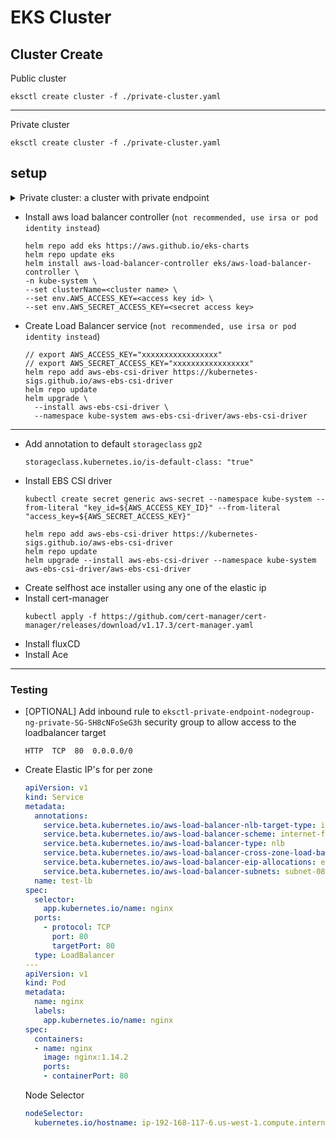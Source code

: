 # EKS Cluster
## Cluster Create
Public cluster
```shell
eksctl create cluster -f ./private-cluster.yaml
```
---
Private cluster
```shell
eksctl create cluster -f ./private-cluster.yaml
```
## setup

<details>
<summary>Private cluster: a cluster with private endpoint</summary>

* Add ssh inbound rule in `bastion host sg` for port 22 to `all`
* Add outbound route to the `route table that is attached to instance`. Outbound route should permit all routes to `Internet Gateway`
  ```shell
  0.0.0.0/0     igw-049a4de6a24119e03
  ```
---
* Add inbound rule in `cluster security group` for port 443 and 33080 to the `bastion host security-group`
    ```shell
    HTTPS        TCP 443   sg-xxxxxxxxxxxxxxxxx / bastion-demo
    Custom TCP   TCP 33080 sg-xxxxxxxxxxxxxxxxx / bastion-demo
    ```
---
* SSH into the instance and run the `bastion-host-initial-setup.sh` file
* Create a `kubeconfig.yaml` file and paste the `kubeconfig` there
* Export these variables or you can add them in the .bashrc file
  ```shell
  export KUBECONFIG=/home/ubuntu/kubeconfig.yaml
  export AWS_ACCESS_KEY="xxxxxxxxxxxxxxxxx"
  export AWS_SECRET_ACCESS_KEY="xxxxxxxxxxxxxxxxx"
  ```
</details>

* Install aws load balancer controller (`not recommended, use irsa or pod identity instead`)
  ```shell
  helm repo add eks https://aws.github.io/eks-charts
  helm repo update eks
  helm install aws-load-balancer-controller eks/aws-load-balancer-controller \
  -n kube-system \
  --set clusterName=<cluster name> \
  --set env.AWS_ACCESS_KEY=<access key id> \
  --set env.AWS_SECRET_ACCESS_KEY=<secret access key>
  ```
* Create Load Balancer service (`not recommended, use irsa or pod identity instead`)
  ```shell
  // export AWS_ACCESS_KEY="xxxxxxxxxxxxxxxxx"
  // export AWS_SECRET_ACCESS_KEY="xxxxxxxxxxxxxxxxx"
  helm repo add aws-ebs-csi-driver https://kubernetes-sigs.github.io/aws-ebs-csi-driver
  helm repo update
  helm upgrade \
    --install aws-ebs-csi-driver \
    --namespace kube-system aws-ebs-csi-driver/aws-ebs-csi-driver
  ```

---
* Add annotation to default `storageclass` `gp2`
  ```shell
  storageclass.kubernetes.io/is-default-class: "true"
  ```
* Install EBS CSI driver
  ```shell
  kubectl create secret generic aws-secret --namespace kube-system --from-literal "key_id=${AWS_ACCESS_KEY_ID}" --from-literal "access_key=${AWS_SECRET_ACCESS_KEY}"
  
  helm repo add aws-ebs-csi-driver https://kubernetes-sigs.github.io/aws-ebs-csi-driver
  helm repo update
  helm upgrade --install aws-ebs-csi-driver --namespace kube-system aws-ebs-csi-driver/aws-ebs-csi-driver
  ```
* Create selfhost ace installer using any one of the elastic ip
* Install cert-manager
  ```shell
  kubectl apply -f https://github.com/cert-manager/cert-manager/releases/download/v1.17.3/cert-manager.yaml
  ```
* Install fluxCD
* Install Ace

---
### Testing
* [OPTIONAL] Add inbound rule to `eksctl-private-endpoint-nodegroup-ng-private-SG-SH8cNFoSeG3h` security group to allow access to the loadbalancer target
  ```shell
  HTTP  TCP  80  0.0.0.0/0
  ```
* Create Elastic IP's for per zone
  ```yaml
  apiVersion: v1
  kind: Service
  metadata:
    annotations:
      service.beta.kubernetes.io/aws-load-balancer-nlb-target-type: ip
      service.beta.kubernetes.io/aws-load-balancer-scheme: internet-facing
      service.beta.kubernetes.io/aws-load-balancer-type: nlb
      service.beta.kubernetes.io/aws-load-balancer-cross-zone-load-balancing-enabled: "true"
      service.beta.kubernetes.io/aws-load-balancer-eip-allocations: eipalloc-06c57e8b46d4610b3,eipalloc-08ffbdaa187791361
      service.beta.kubernetes.io/aws-load-balancer-subnets: subnet-08217ae37faaa2959,subnet-0501521b14dadf232
    name: test-lb
  spec:
    selector:
      app.kubernetes.io/name: nginx
    ports:
      - protocol: TCP
        port: 80
        targetPort: 80
    type: LoadBalancer
  ---
  apiVersion: v1
  kind: Pod
  metadata:
    name: nginx
    labels:
      app.kubernetes.io/name: nginx
  spec:
    containers:
    - name: nginx
      image: nginx:1.14.2
      ports:
      - containerPort: 80
  ```
  Node Selector
  ```yaml
  nodeSelector:
    kubernetes.io/hostname: ip-192-168-117-6.us-west-1.compute.internal
  ```